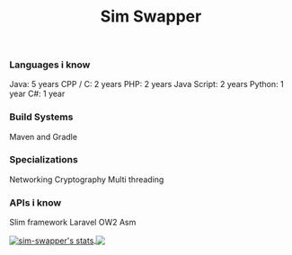 <h1 align="center">Sim Swapper</h1>
<br />

### Languages i know
Java: 5 years
CPP / C: 2 years
PHP: 2 years
Java Script: 2 years
Python: 1 year
C#: 1 year

### Build Systems
Maven and Gradle

### Specializations
Networking
Cryptography
Multi threading

### APIs i know
Slim framework
Laravel
OW2 Asm

<a href="https://github.com/sim-swapper">
  <img align="center" src="https://github-readme-stats.vercel.app/api?username=sim-swapper&show_icons=true&include_all_commits=true&show_icons=true&title_color=fff&icon_color=79ff97&text_color=9f9f9f&bg_color=232323" alt="sim-swapper's stats" />
  <a href="https://github.com/sim-swapper?tab=repositories">
  <img align="center" src="https://github-readme-stats.vercel.app/api/top-langs/?username=sim-swapper&layout=compact&show_icons=true&title_color=fff&icon_color=79ff97&text_color=9f9f9f&bg_color=232323" />
</a>
</a>
